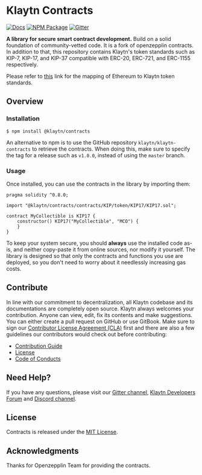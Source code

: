 # Klaytn Contracts

[![Docs](https://img.shields.io/badge/docs-%F0%9F%93%84-blue)](https://docs.klaytn.foundation/)
[![NPM Package](https://badge.fury.io/js/@klaytn%2Fcontracts.svg)](https://www.npmjs.com/package/@klaytn/contracts)
[![Gitter](https://badges.gitter.im/klaytn/klaytn-contracts.svg)](https://gitter.im/klaytn/klaytn-contracts?utm_source=badge&utm_medium=badge&utm_campaign=pr-badge)

**A library for secure smart contract development.** Build on a solid foundation of community-vetted code.
It is a fork of openzepplin contracts. In addition to that, this repository contains Klaytn's token standards such as KIP-7, KIP-17, and KIP-37 compatible with ERC-20, ERC-721, and ERC-1155 respectively.

Please refer to [this](https://kips.klaytn.com/token) link for the mapping of Ethereum to Klaytn token standards.

## Overview

### Installation

```console
$ npm install @klaytn/contracts
```

An alternative to npm is to use the GitHub repository `klaytn/klaytn-contracts` to retrieve the contracts. When doing this, make sure to specify the tag for a release such as `v1.0.0`, instead of using the `master` branch.

### Usage

Once installed, you can use the contracts in the library by importing them:

```solidity
pragma solidity ^0.8.0;

import "@klaytn/contracts/contracts/KIP/token/KIP17/KIP17.sol";

contract MyCollectible is KIP17 {
    constructor() KIP17("MyCollectible", "MCO") {
    }
}
```

To keep your system secure, you should **always** use the installed code as-is, and neither copy-paste it from online sources, nor modify it yourself. The library is designed so that only the contracts and functions you use are deployed, so you don't need to worry about it needlessly increasing gas costs.

## Contribute

In line with our commitment to decentralization, all Klaytn codebase and its documentations are completely open source. Klaytn always welcomes your contribution. Anyone can view, edit, fix its contents and make suggestions. You can either create a pull request on GitHub or use GitBook. Make sure to sign our [Contributor License Agreement (CLA)](https://cla-assistant.io/klaytn/klaytn-contracts) first and there are also a few guidelines our contributors would check out before contributing:

- [Contribution Guide](./CONTRIBUTING.md)
- [License](./LICENSE)
- [Code of Conducts](./code-of-conduct.md)

## Need Help? <a href="#need-help" id="need-help"></a>

If you have any questions, please visit our [Gitter channel](https://gitter.im/klaytn/klaytn-contracts?utm_source=badge&utm_medium=badge&utm_campaign=pr-badge), [Klaytn Developers Forum](https://forum.klaytn.foundation/) and [Discord channel](https://discord.gg/mWsHFqN5Zf).

## License

 Contracts is released under the [MIT License](LICENSE).

## Acknowledgments 

Thanks for Openzepplin Team for providing the  contracts.
